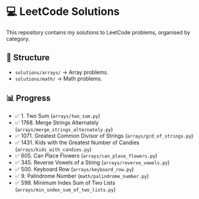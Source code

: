 # 💻 LeetCode Solutions

This repository contains my solutions to LeetCode problems, organised by category.

## 📂 Structure

- `solutions/arrays/` → Array problems.
- `solutions/math/` → Math problems.

## 📊 Progress

- ✅ 1. Two Sum (`arrays/two_sum.py`)
- ✅ 1768. Merge Strings Alternately (`arrays/merge_strings_alternately.py`)
- ✅ 1071. Greatest Common Divisor of Strings (`arrays/gcd_of_strings.py`)
- ✅ 1431. Kids with the Greatest Number of Candies (`arrays/kids_with_candies.py`)
- ✅ 605. Can Place Flowers (`arrays/can_place_flowers.py`)
- ✅ 345. Reverse Vowels of a String (`arrays/reverse_vowels.py`)
- ✅ 500. Keyboard Row (`arrays/keyboard_row.py`)
- ✅ 9. Palindrome Number (`math/palindrome_number.py`)
- ✅ 599. Minimum Index Sum of Two Lists (`arrays/min_index_sum_of_two_lists.py`)